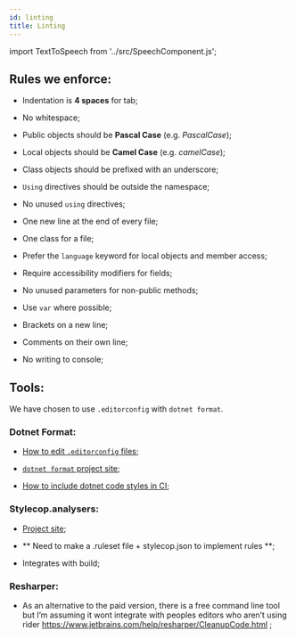 ```yaml
---
id: linting
title: Linting
---
```


import TextToSpeech from '../src/SpeechComponent.js';

<TextToSpeech>

## Rules we enforce:

- Indentation is **4 spaces** for tab;

- No whitespace;

- Public objects should be **Pascal Case** (e.g. _PascalCase_);

- Local objects should be **Camel Case** (e.g. _camelCase_);

- Class objects should be prefixed with an underscore;

- `Using` directives should be outside the namespace;

- No unused `using` directives;

- One new line at the end of every file;

- One class for a file;

- Prefer the `language` keyword for local objects and member access;

- Require accessibility modifiers for fields;

- No unused parameters for non-public methods;

- Use `var` where possible;

- Brackets on a new line;

- Comments on their own line;

- No writing to console;

## Tools:

We have chosen to use `.editorconfig` with `dotnet format`.

### Dotnet Format:

- [How to edit `.editorconfig` files](https://docs.microsoft.com/en-us/visualstudio/ide/editorconfig-language-conventions?view=vs-2019);

- [`dotnet format` project site](https://github.com/dotnet/format);

- [How to include dotnet code styles in CI](https://www.meziantou.net/enforce-dotnet-code-style-in-ci-with-dotnet-format.html  );

### Stylecop.analysers:

- [Project site](https://github.com/DotNetAnalyzers/StyleCopAnalyzers);

- ** Need to make a .ruleset file + stylecop.json to implement rules **;

- Integrates with build;

### Resharper:

- As an alternative to the paid version, there is a free command line tool but I’m assuming it wont integrate with peoples editors who aren’t using rider https://www.jetbrains.com/help/resharper/CleanupCode.html ;

</TextToSpeech>